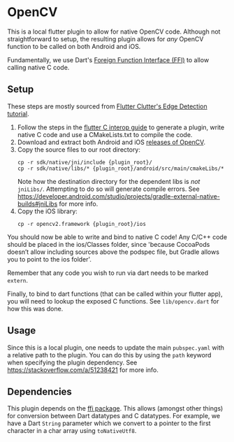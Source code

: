 # OpenCV

This is a local flutter plugin to allow for native OpenCV code. Although not straightforward to setup, the resulting plugin allows for _any_ OpenCV function to be called on both Android and iOS.

Fundamentally, we use Dart's [Foreign Function Interface (FFI)](https://docs.flutter.dev/development/platform-integration/c-interop) to allow calling native C code.

## Setup

These steps are mostly sourced from [Flutter Clutter's Edge Detection tutorial](https://www.flutterclutter.dev/flutter/tutorials/implementing-edge-detection-in-flutter/).

1. Follow the steps in the [flutter C interop guide](https://docs.flutter.dev/development/platform-integration/c-interop#compiled-dynamic-library) to generate a plugin, write native C code and use a CMakeLists.txt to compile the code.
1. Download and extract both Android and iOS [releases of OpenCV](https://opencv.org/releases/).
1. Copy the source files to our root directory:
   ```
   cp -r sdk/native/jni/include {plugin_root}/
   cp -r sdk/native/libs/* {plugin_root}/android/src/main/cmakeLibs/*
   ```
   Note how the destination directory for the dependent libs is _not_ `jniLibs/`. Attempting to do so will generate compile errors. See https://developer.android.com/studio/projects/gradle-external-native-builds#jniLibs for more info.
1. Copy the iOS library:
   ```
   cp -r opencv2.framework {plugin_root}/ios
   ```

You should now be able to write and bind to native C code! Any C/C++ code should be placed in the ios/Classes folder, since 'because CocoaPods doesn’t allow including sources above the podspec file, but Gradle allows you to point to the ios folder'.

Remember that any code you wish to run via dart needs to be marked `extern`.

Finally, to bind to dart functions (that can be called within your flutter app), you will need to lookup the exposed C functions. See `lib/opencv.dart` for how this was done.

## Usage

Since this is a local plugin, one needs to update the main `pubspec.yaml` with a relative path to the plugin. You can do this by using the `path` keyword when specifying the plugin dependency. See https://stackoverflow.com/a/51238421 for more info.

## Dependencies

This plugin depends on the [ffi package](https://pub.dev/packages/ffi). This allows (amongst other things) for conversion between Dart datatypes and C datatypes. For example, we have a Dart `String` parameter which we convert to a pointer to the first character in a char array using `toNativeUtf8`.
